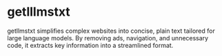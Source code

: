 # getlllmstxt
getllmstxt simplifies complex websites into concise, plain text tailored for large language models. By removing ads, navigation, and unnecessary code, it extracts key information into a streamlined format.
